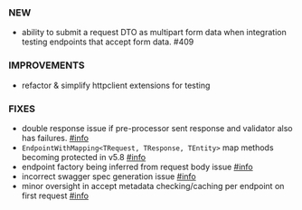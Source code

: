 ### NEW
- ability to submit a request DTO as multipart form data when integration testing endpoints that accept form data. #409

### IMPROVEMENTS
- refactor & simplify httpclient extensions for testing 

### FIXES
- double response issue if pre-processor sent response and validator also has failures. [#info](https://discord.com/channels/933662816458645504/1080609437879914506)
- `EndpointWithMapping<TRequest, TResponse, TEntity>` map methods becoming protected in v5.8 [#info](https://discord.com/channels/933662816458645504/1082207914376319026)
- endpoint factory being inferred from request body issue [#info](https://discord.com/channels/933662816458645504/1084841217898061915)
- incorrect swagger spec generation issue [#info](https://discord.com/channels/933662816458645504/1085966972560347237)
- minor oversight in accept metadata checking/caching per endpoint on first request [#info](https://discord.com/channels/933662816458645504/1085526696406548604/1087362733021872200)